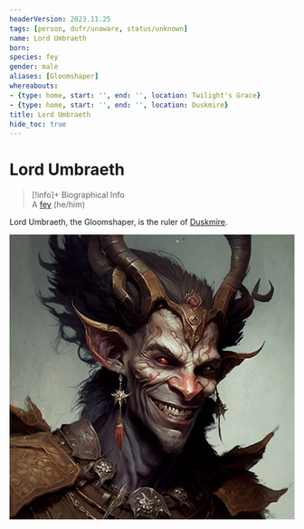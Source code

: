 ```yaml
---
headerVersion: 2023.11.25
tags: [person, dufr/unaware, status/unknown]
name: Lord Umbraeth
born:
species: fey
gender: male
aliases: [Gloomshaper]
whereabouts:
- {type: home, start: '', end: '', location: Twilight's Grace}
- {type: home, start: '', end: '', location: Duskmire}
title: Lord Umbraeth
hide_toc: true
---
```

# Lord Umbraeth
>[!info]+ Biographical Info  
> A [fey](<../../species/children-of-the-divine/fey/fey.md>) (he/him)  
>> 

Lord Umbraeth, the Gloomshaper, is the ruler of [Duskmire](<../../cosmology/multiverse/echo-realms/feywild/duskmire.md>). 

![Lord Umbraeth Potrait](../../assets/lord-umbraeth-potrait.png)